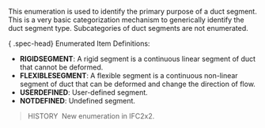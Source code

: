 This enumeration is used to identify the primary purpose of a duct segment. This is a very basic categorization mechanism to generically identify the duct segment type. Subcategories of duct segments are not enumerated.

{ .spec-head}
Enumerated Item Definitions:

* **RIGIDSEGMENT**: A rigid segment is a continuous linear segment of duct that cannot be deformed.
* **FLEXIBLESEGMENT**: A flexible segment is a continuous non-linear segment of duct that can be deformed and change the direction of flow.
* **USERDEFINED**: User-defined segment.
* **NOTDEFINED**: Undefined segment.

> HISTORY&nbsp; New enumeration in IFC2x2.